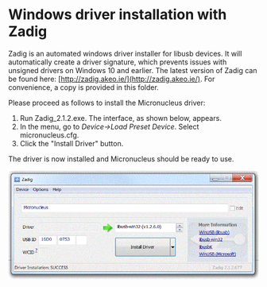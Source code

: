 # Windows driver installation with Zadig #

Zadig is an automated windows driver installer for libusb devices. It will automatically create a driver signature, which prevents issues with unsigned drivers on Windows 10 and earlier. The latest version of Zadig can be found here: [http://zadig.akeo.ie/](http://zadig.akeo.ie/). For convenience, a copy is provided in this folder.

Please proceed as follows to install the Micronucleus driver:

1. Run Zadig_2.1.2.exe. The interface, as shown below, appears.
2. In the menu, go to *Device->Load Preset Device*.  Select micronucleus.cfg.
3. Click the "Install Driver" button.

The driver is now installed and Micronucleus should be ready to use. 

![](zadig_screenshot.gif)


